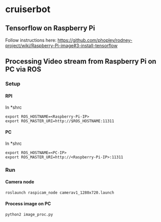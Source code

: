 # cruiserbot

## Tensorflow on Raspberry Pi
Follow instructions here: https://github.com/phopley/rodney-project/wiki/Raspberry-Pi-image#3-install-tensorflow

## Processing Video stream from Raspberry Pi on PC via ROS
### Setup
#### RPI
In \*shrc
```
export ROS_HOSTNAME=<Raspberry-Pi-IP>
export ROS_MASTER_URI=http://$ROS_HOSTNAME:11311
```

#### PC
In \*shrc
```
export ROS_HOSTNAME=<PC-IP>
export ROS_MASTER_URI=http://<Raspberry-Pi-IP>:11311
```

### Run
#### Camera node
`roslaunch raspicam_node camerav1_1280x720.launch`

#### Process image on PC
`python2 image_proc.py`
